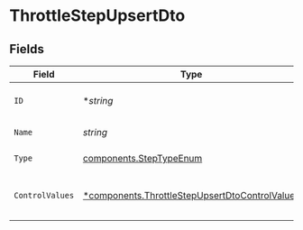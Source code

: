 # ThrottleStepUpsertDto


## Fields

| Field                                                                                                           | Type                                                                                                            | Required                                                                                                        | Description                                                                                                     |
| --------------------------------------------------------------------------------------------------------------- | --------------------------------------------------------------------------------------------------------------- | --------------------------------------------------------------------------------------------------------------- | --------------------------------------------------------------------------------------------------------------- |
| `ID`                                                                                                            | **string*                                                                                                       | :heavy_minus_sign:                                                                                              | Unique identifier of the step                                                                                   |
| `Name`                                                                                                          | *string*                                                                                                        | :heavy_check_mark:                                                                                              | Name of the step                                                                                                |
| `Type`                                                                                                          | [components.StepTypeEnum](../../models/components/steptypeenum.md)                                              | :heavy_check_mark:                                                                                              | Type of the step                                                                                                |
| `ControlValues`                                                                                                 | [*components.ThrottleStepUpsertDtoControlValues](../../models/components/throttlestepupsertdtocontrolvalues.md) | :heavy_minus_sign:                                                                                              | Control values for the Throttle step.                                                                           |
